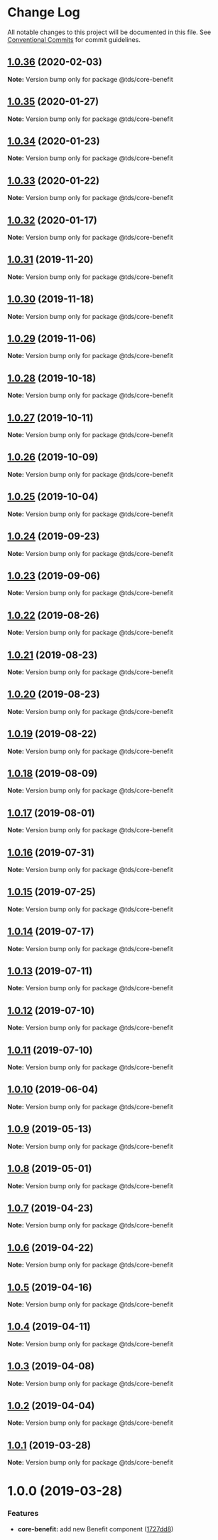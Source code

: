 # Change Log

All notable changes to this project will be documented in this file.
See [Conventional Commits](https://conventionalcommits.org) for commit guidelines.

## [1.0.36](https://github.com/telus/tds-core/compare/@tds/core-benefit@1.0.35...@tds/core-benefit@1.0.36) (2020-02-03)

**Note:** Version bump only for package @tds/core-benefit





## [1.0.35](https://github.com/telus/tds-core/compare/@tds/core-benefit@1.0.34...@tds/core-benefit@1.0.35) (2020-01-27)

**Note:** Version bump only for package @tds/core-benefit





## [1.0.34](https://github.com/telus/tds-core/compare/@tds/core-benefit@1.0.33...@tds/core-benefit@1.0.34) (2020-01-23)

**Note:** Version bump only for package @tds/core-benefit





## [1.0.33](https://github.com/telus/tds-core/compare/@tds/core-benefit@1.0.32...@tds/core-benefit@1.0.33) (2020-01-22)

**Note:** Version bump only for package @tds/core-benefit





## [1.0.32](https://github.com/telus/tds-core/compare/@tds/core-benefit@1.0.31...@tds/core-benefit@1.0.32) (2020-01-17)

**Note:** Version bump only for package @tds/core-benefit





## [1.0.31](https://github.com/telus/tds-core/compare/@tds/core-benefit@1.0.30...@tds/core-benefit@1.0.31) (2019-11-20)

**Note:** Version bump only for package @tds/core-benefit





## [1.0.30](https://github.com/telus/tds-core/compare/@tds/core-benefit@1.0.29...@tds/core-benefit@1.0.30) (2019-11-18)

**Note:** Version bump only for package @tds/core-benefit





## [1.0.29](https://github.com/telus/tds-core/compare/@tds/core-benefit@1.0.28...@tds/core-benefit@1.0.29) (2019-11-06)

**Note:** Version bump only for package @tds/core-benefit





## [1.0.28](https://github.com/telus/tds-core/compare/@tds/core-benefit@1.0.27...@tds/core-benefit@1.0.28) (2019-10-18)

**Note:** Version bump only for package @tds/core-benefit





## [1.0.27](https://github.com/telus/tds-core/compare/@tds/core-benefit@1.0.26...@tds/core-benefit@1.0.27) (2019-10-11)

**Note:** Version bump only for package @tds/core-benefit





## [1.0.26](https://github.com/telus/tds-core/compare/@tds/core-benefit@1.0.25...@tds/core-benefit@1.0.26) (2019-10-09)

**Note:** Version bump only for package @tds/core-benefit





## [1.0.25](https://github.com/telus/tds-core/compare/@tds/core-benefit@1.0.24...@tds/core-benefit@1.0.25) (2019-10-04)

**Note:** Version bump only for package @tds/core-benefit





## [1.0.24](https://github.com/telus/tds-core/compare/@tds/core-benefit@1.0.23...@tds/core-benefit@1.0.24) (2019-09-23)

**Note:** Version bump only for package @tds/core-benefit





## [1.0.23](https://github.com/telus/tds-core/compare/@tds/core-benefit@1.0.22...@tds/core-benefit@1.0.23) (2019-09-06)

**Note:** Version bump only for package @tds/core-benefit





## [1.0.22](https://github.com/telus/tds-core/compare/@tds/core-benefit@1.0.21...@tds/core-benefit@1.0.22) (2019-08-26)

**Note:** Version bump only for package @tds/core-benefit





## [1.0.21](https://github.com/telus/tds-core/compare/@tds/core-benefit@1.0.20...@tds/core-benefit@1.0.21) (2019-08-23)

**Note:** Version bump only for package @tds/core-benefit





## [1.0.20](https://github.com/telus/tds-core/compare/@tds/core-benefit@1.0.19...@tds/core-benefit@1.0.20) (2019-08-23)

**Note:** Version bump only for package @tds/core-benefit





## [1.0.19](https://github.com/telus/tds-core/compare/@tds/core-benefit@1.0.18...@tds/core-benefit@1.0.19) (2019-08-22)

**Note:** Version bump only for package @tds/core-benefit





## [1.0.18](https://github.com/telus/tds-core/compare/@tds/core-benefit@1.0.17...@tds/core-benefit@1.0.18) (2019-08-09)

**Note:** Version bump only for package @tds/core-benefit





## [1.0.17](https://github.com/telus/tds-core/compare/@tds/core-benefit@1.0.16...@tds/core-benefit@1.0.17) (2019-08-01)

**Note:** Version bump only for package @tds/core-benefit





## [1.0.16](https://github.com/telus/tds-core/compare/@tds/core-benefit@1.0.15...@tds/core-benefit@1.0.16) (2019-07-31)

**Note:** Version bump only for package @tds/core-benefit





## [1.0.15](https://github.com/telus/tds-core/compare/@tds/core-benefit@1.0.14...@tds/core-benefit@1.0.15) (2019-07-25)

**Note:** Version bump only for package @tds/core-benefit





## [1.0.14](https://github.com/telus/tds-core/compare/@tds/core-benefit@1.0.13...@tds/core-benefit@1.0.14) (2019-07-17)

**Note:** Version bump only for package @tds/core-benefit





## [1.0.13](https://github.com/telus/tds-core/compare/@tds/core-benefit@1.0.12...@tds/core-benefit@1.0.13) (2019-07-11)

**Note:** Version bump only for package @tds/core-benefit





## [1.0.12](https://github.com/telus/tds-core/compare/@tds/core-benefit@1.0.11...@tds/core-benefit@1.0.12) (2019-07-10)

**Note:** Version bump only for package @tds/core-benefit





## [1.0.11](https://github.com/telus/tds-core/compare/@tds/core-benefit@1.0.10...@tds/core-benefit@1.0.11) (2019-07-10)

**Note:** Version bump only for package @tds/core-benefit





## [1.0.10](https://github.com/telus/tds-core/compare/@tds/core-benefit@1.0.9...@tds/core-benefit@1.0.10) (2019-06-04)

**Note:** Version bump only for package @tds/core-benefit

## [1.0.9](https://github.com/telus/tds-core/compare/@tds/core-benefit@1.0.8...@tds/core-benefit@1.0.9) (2019-05-13)

**Note:** Version bump only for package @tds/core-benefit

## [1.0.8](https://github.com/telus/tds-core/compare/@tds/core-benefit@1.0.7...@tds/core-benefit@1.0.8) (2019-05-01)

**Note:** Version bump only for package @tds/core-benefit

## [1.0.7](https://github.com/telus/tds-core/compare/@tds/core-benefit@1.0.6...@tds/core-benefit@1.0.7) (2019-04-23)

**Note:** Version bump only for package @tds/core-benefit

## [1.0.6](https://github.com/telus/tds-core/compare/@tds/core-benefit@1.0.5...@tds/core-benefit@1.0.6) (2019-04-22)

**Note:** Version bump only for package @tds/core-benefit

## [1.0.5](https://github.com/telus/tds-core/compare/@tds/core-benefit@1.0.4...@tds/core-benefit@1.0.5) (2019-04-16)

**Note:** Version bump only for package @tds/core-benefit

## [1.0.4](https://github.com/telus/tds-core/compare/@tds/core-benefit@1.0.3...@tds/core-benefit@1.0.4) (2019-04-11)

**Note:** Version bump only for package @tds/core-benefit

## [1.0.3](https://github.com/telus/tds-core/compare/@tds/core-benefit@1.0.2...@tds/core-benefit@1.0.3) (2019-04-08)

**Note:** Version bump only for package @tds/core-benefit

## [1.0.2](https://github.com/telus/tds-core/compare/@tds/core-benefit@1.0.1...@tds/core-benefit@1.0.2) (2019-04-04)

**Note:** Version bump only for package @tds/core-benefit

## [1.0.1](https://github.com/telus/tds-core/compare/@tds/core-benefit@1.0.0...@tds/core-benefit@1.0.1) (2019-03-28)

**Note:** Version bump only for package @tds/core-benefit

# 1.0.0 (2019-03-28)

### Features

- **core-benefit:** add new Benefit component ([1727dd8](https://github.com/telus/tds-core/commit/1727dd8))
